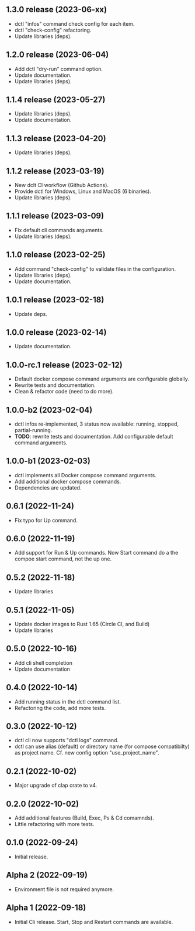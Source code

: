 ## 1.3.0 release (2023-06-xx)
 
 * dctl "infos" command check config for each item.
 * dctl "check-config" refactoring.
 * Update libraries (deps).
  
## 1.2.0 release (2023-06-04)
 
 * Add dctl "dry-run" command option.
 * Update documentation.
 * Update libraries (deps).

## 1.1.4 release (2023-05-27)
 
 * Update libraries (deps).
 * Update documentation.
  
## 1.1.3 release (2023-04-20)
 
 * Update libraries (deps).

## 1.1.2 release (2023-03-19)
 
 * New dclt CI workflow (Github Actions).
 * Provide dctl for Windows, Linux and MacOS (6 binaries).
 * Update libraries (deps). 
  
## 1.1.1 release (2023-03-09)
 
 * Fix default cli commands arguments.
 * Update libraries (deps).

## 1.1.0 release (2023-02-25)
 
 * Add command "check-config" to validate files in the configuration.
 * Update libraries (deps).
 * Update documentation.

## 1.0.1 release (2023-02-18)

 * Update deps.

## 1.0.0 release (2023-02-14)

 * Update documentation.

## 1.0.0-rc.1 release (2023-02-12)

 * Default docker compose command arguments are configurable globally.
 * Rewrite tests and documentation.
 * Clean & refactor code (need to do more).

## 1.0.0-b2 (2023-02-04)

 * dctl infos re-implemented, 3 status now available: running, stopped, partial-running.
 * **TODO**: rewrite tests and documentation. Add configurable default command arguments.

## 1.0.0-b1 (2023-02-03)

 * dctl implements all Docker compose command arguments.
 * Add additional docker compose commands.
 * Dependencies are updated.

## 0.6.1 (2022-11-24)

* Fix typo for Up command.

## 0.6.0 (2022-11-19)

* Add support for Run & Up commands. Now Start command do a the compoe start command, not the up one.

## 0.5.2 (2022-11-18)

* Update libraries

## 0.5.1 (2022-11-05)

* Update docker images to Rust 1.65 (Circle CI, and Build)
* Update libraries
 
## 0.5.0 (2022-10-16)

* Add cli shell completion
* Update documentation

## 0.4.0 (2022-10-14)

* Add running status in the dctl command list.
* Refactoring the code, add more tests.

## 0.3.0 (2022-10-12)

* dctl cli now supports "dctl logs" command.
* dctl can use alias (default) or directory name (for compose compatibilty) as project name. Cf. new config option "use_project_name".

## 0.2.1 (2022-10-02)

* Major upgrade of clap crate to v4.

## 0.2.0 (2022-10-02)

* Add additional features (Build, Exec, Ps & Cd comamnds).
* Little refactoring with more tests.

## 0.1.0 (2022-09-24)

* Initial release.

## Alpha 2 (2022-09-19)

* Environment file is not required anymore.
  
## Alpha 1 (2022-09-18)

* Initial Cli release. Start, Stop and Restart commands are available.
